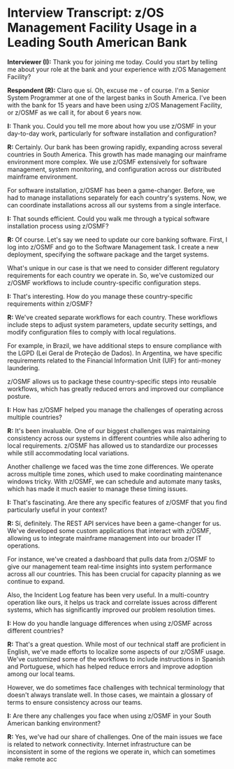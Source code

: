 # Interview Transcript: z/OS Management Facility Usage in a Leading South American Bank

**Interviewer (I):** Thank you for joining me today. Could you start by telling me about your role at the bank and your experience with z/OS Management Facility?

**Respondent (R):** Claro que sí. Oh, excuse me - of course. I'm a Senior System Programmer at one of the largest banks in South America. I've been with the bank for 15 years and have been using z/OS Management Facility, or z/OSMF as we call it, for about 6 years now.

**I:** Thank you. Could you tell me more about how you use z/OSMF in your day-to-day work, particularly for software installation and configuration?

**R:** Certainly. Our bank has been growing rapidly, expanding across several countries in South America. This growth has made managing our mainframe environment more complex. We use z/OSMF extensively for software management, system monitoring, and configuration across our distributed mainframe environment.

For software installation, z/OSMF has been a game-changer. Before, we had to manage installations separately for each country's systems. Now, we can coordinate installations across all our systems from a single interface.

**I:** That sounds efficient. Could you walk me through a typical software installation process using z/OSMF?

**R:** Of course. Let's say we need to update our core banking software. First, I log into z/OSMF and go to the Software Management task. I create a new deployment, specifying the software package and the target systems.

What's unique in our case is that we need to consider different regulatory requirements for each country we operate in. So, we've customized our z/OSMF workflows to include country-specific configuration steps.

**I:** That's interesting. How do you manage these country-specific requirements within z/OSMF?

**R:** We've created separate workflows for each country. These workflows include steps to adjust system parameters, update security settings, and modify configuration files to comply with local regulations.

For example, in Brazil, we have additional steps to ensure compliance with the LGPD (Lei Geral de Proteção de Dados). In Argentina, we have specific requirements related to the Financial Information Unit (UIF) for anti-money laundering.

z/OSMF allows us to package these country-specific steps into reusable workflows, which has greatly reduced errors and improved our compliance posture.

**I:** How has z/OSMF helped you manage the challenges of operating across multiple countries?

**R:** It's been invaluable. One of our biggest challenges was maintaining consistency across our systems in different countries while also adhering to local requirements. z/OSMF has allowed us to standardize our processes while still accommodating local variations.

Another challenge we faced was the time zone differences. We operate across multiple time zones, which used to make coordinating maintenance windows tricky. With z/OSMF, we can schedule and automate many tasks, which has made it much easier to manage these timing issues.

**I:** That's fascinating. Are there any specific features of z/OSMF that you find particularly useful in your context?

**R:** Sí, definitely. The REST API services have been a game-changer for us. We've developed some custom applications that interact with z/OSMF, allowing us to integrate mainframe management into our broader IT operations.

For instance, we've created a dashboard that pulls data from z/OSMF to give our management team real-time insights into system performance across all our countries. This has been crucial for capacity planning as we continue to expand.

Also, the Incident Log feature has been very useful. In a multi-country operation like ours, it helps us track and correlate issues across different systems, which has significantly improved our problem resolution times.

**I:** How do you handle language differences when using z/OSMF across different countries?

**R:** That's a great question. While most of our technical staff are proficient in English, we've made efforts to localize some aspects of our z/OSMF usage. We've customized some of the workflows to include instructions in Spanish and Portuguese, which has helped reduce errors and improve adoption among our local teams.

However, we do sometimes face challenges with technical terminology that doesn't always translate well. In those cases, we maintain a glossary of terms to ensure consistency across our teams.

**I:** Are there any challenges you face when using z/OSMF in your South American banking environment?

**R:** Yes, we've had our share of challenges. One of the main issues we face is related to network connectivity. Internet infrastructure can be inconsistent in some of the regions we operate in, which can sometimes make remote acc